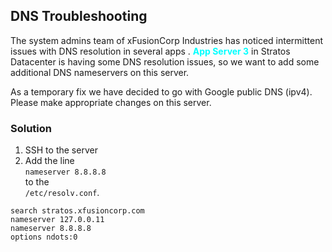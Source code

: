 ## DNS Troubleshooting

The system admins team of xFusionCorp Industries has noticed intermittent issues with DNS resolution in several apps . <span style='color:cyan'>**App Server 3**</span> in Stratos Datacenter is having some DNS resolution issues, so we want to add some additional DNS nameservers on this server.



As a temporary fix we have decided to go with Google public DNS (ipv4). Please make appropriate changes on this server.

### Solution
1. SSH to the server
2. Add the line  
```nameserver 8.8.8.8```  
to the  
```/etc/resolv.conf```.
```
search stratos.xfusioncorp.com
nameserver 127.0.0.11
nameserver 8.8.8.8
options ndots:0
```